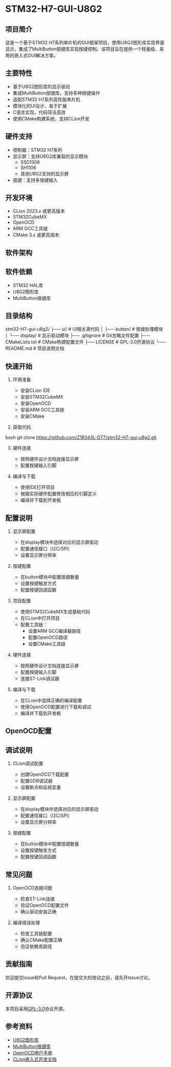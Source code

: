 # STM32-H7-GUI-U8G2

## 项目简介
这是一个基于STM32 H7系列单片机的GUI框架项目，使用U8G2图形库实现界面显示，集成了MultiButton按键库实现按键控制。该项目旨在提供一个轻量级、易用的嵌入式GUI解决方案。

## 主要特性
- 基于U8G2图形库的显示驱动
- 集成MultiButton按键库，支持多种按键操作
- 适配STM32 H7系列高性能单片机
- 模块化的UI设计，易于扩展
- C语言实现，代码简洁高效
- 使用CMake构建系统，支持CLion开发

## 硬件支持
- 控制器：STM32 H7系列
- 显示屏：支持U8G2库兼容的显示模块
  - SSD1306
  - SH1106
  - 其他U8G2支持的显示屏
- 按键：支持多按键输入

## 开发环境
- CLion 2023.x 或更高版本
- STM32CubeMX
- OpenOCD
- ARM GCC工具链
- CMake 3.x 或更高版本

## 软件架构

## 软件依赖
- STM32 HAL库
- U8G2图形库
- MultiButton按键库

## 目录结构 
stm32-H7-gui-u8g2/
  ├── ui/ # UI相关源代码
  │ ├── button/ # 按键处理模块
  │ └── display/ # 显示驱动模块
  ├── .gitignore # Git忽略文件配置
  ├── CMakeLists.txt # CMake构建配置文件
  ├── LICENSE # GPL-3.0开源协议
  └── README.md # 项目说明文档

## 快速开始
1. 环境准备
   - 安装CLion IDE
   - 安装STM32CubeMX
   - 安装OpenOCD
   - 安装ARM GCC工具链
   - 安装CMake

2. 获取代码

bash
git clone https://github.com/Z1R343L-D77/stm32-H7-gui-u8g2.git

3. 硬件连接
   - 按照硬件设计文档连接显示屏
   - 配置按键输入引脚

4. 编译与下载
   - 使用IDE打开项目
   - 根据实际硬件配置修改相应的引脚定义
   - 编译并下载到开发板

## 配置说明
1. 显示屏配置
   - 在display模块中选择对应的显示屏驱动
   - 配置通信接口（I2C/SPI）
   - 设置显示屏分辨率

2. 按键配置
   - 在button模块中配置按键数量
   - 设置按键触发方式
   - 配置按键回调函数

3. 项目配置
   - 使用STM32CubeMX生成基础代码
   - 在CLion中打开项目
   - 配置工具链：
     - 设置ARM GCC编译器路径
     - 配置OpenOCD路径
     - 设置CMake工具链

4. 硬件连接
   - 按照硬件设计文档连接显示屏
   - 配置按键输入引脚
   - 连接ST-Link调试器

5. 编译与下载
   - 在CLion中选择正确的编译配置
   - 使用OpenOCD配置进行下载和调试
   - 编译并下载到开发板

## OpenOCD配置


## 调试说明
1. CLion调试配置
   - 创建OpenOCD下载配置
   - 配置GDB调试器
   - 设置断点和监视变量

2. 显示屏配置
   - 在display模块中选择对应的显示屏驱动
   - 配置通信接口（I2C/SPI）
   - 设置显示屏分辨率

3. 按键配置
   - 在button模块中配置按键数量
   - 设置按键触发方式
   - 配置按键回调函数

## 常见问题
1. OpenOCD连接问题
   - 检查ST-Link连接
   - 验证OpenOCD配置文件
   - 确认驱动安装正确

2. 编译错误处理
   - 检查工具链配置
   - 确认CMake配置正确
   - 验证依赖库路径

## 贡献指南
欢迎提交Issue和Pull Request。在提交大的改动之前，请先开Issue讨论。

## 开源协议
本项目采用[GPL-3.0](LICENSE)协议开源。

## 参考资料
- [U8G2图形库](https://github.com/olikraus/u8g2)
- [MultiButton按键库](https://github.com/0x1abin/MultiButton)
- [OpenOCD用户手册](http://openocd.org/doc/html/index.html)
- [CLion嵌入式开发文档](https://www.jetbrains.com/help/clion/embedded-development.html)
